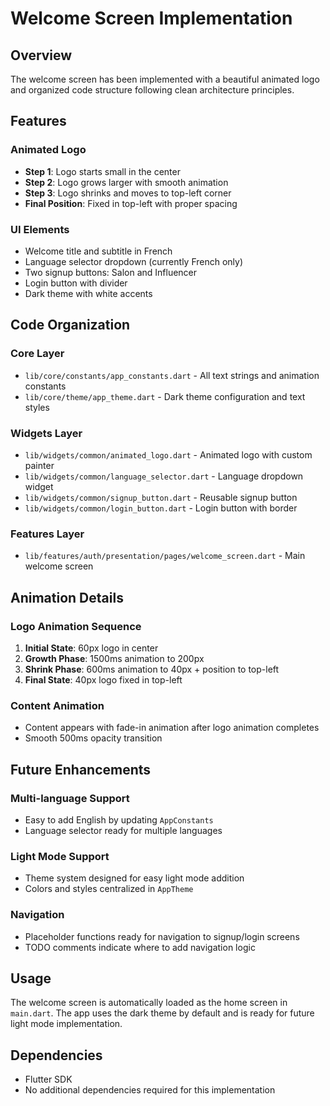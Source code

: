 # Welcome Screen Implementation

## Overview
The welcome screen has been implemented with a beautiful animated logo and organized code structure following clean architecture principles.

## Features

### Animated Logo
- **Step 1**: Logo starts small in the center
- **Step 2**: Logo grows larger with smooth animation
- **Step 3**: Logo shrinks and moves to top-left corner
- **Final Position**: Fixed in top-left with proper spacing

### UI Elements
- Welcome title and subtitle in French
- Language selector dropdown (currently French only)
- Two signup buttons: Salon and Influencer
- Login button with divider
- Dark theme with white accents

## Code Organization

### Core Layer
- `lib/core/constants/app_constants.dart` - All text strings and animation constants
- `lib/core/theme/app_theme.dart` - Dark theme configuration and text styles

### Widgets Layer
- `lib/widgets/common/animated_logo.dart` - Animated logo with custom painter
- `lib/widgets/common/language_selector.dart` - Language dropdown widget
- `lib/widgets/common/signup_button.dart` - Reusable signup button
- `lib/widgets/common/login_button.dart` - Login button with border

### Features Layer
- `lib/features/auth/presentation/pages/welcome_screen.dart` - Main welcome screen

## Animation Details

### Logo Animation Sequence
1. **Initial State**: 60px logo in center
2. **Growth Phase**: 1500ms animation to 200px
3. **Shrink Phase**: 600ms animation to 40px + position to top-left
4. **Final State**: 40px logo fixed in top-left

### Content Animation
- Content appears with fade-in animation after logo animation completes
- Smooth 500ms opacity transition

## Future Enhancements

### Multi-language Support
- Easy to add English by updating `AppConstants`
- Language selector ready for multiple languages

### Light Mode Support
- Theme system designed for easy light mode addition
- Colors and styles centralized in `AppTheme`

### Navigation
- Placeholder functions ready for navigation to signup/login screens
- TODO comments indicate where to add navigation logic

## Usage

The welcome screen is automatically loaded as the home screen in `main.dart`. The app uses the dark theme by default and is ready for future light mode implementation.

## Dependencies
- Flutter SDK
- No additional dependencies required for this implementation
